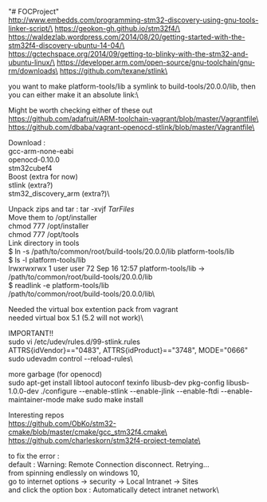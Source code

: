 "# FOCProject" \
http://www.embedds.com/programming-stm32-discovery-using-gnu-tools-linker-script/\
https://geokon-gh.github.io/stm32f4/\
https://waldezlab.wordpress.com/2014/08/20/getting-started-with-the-stm32f4-discovery-ubuntu-14-04/\
https://gctechspace.org/2014/09/getting-to-blinky-with-the-stm32-and-ubuntu-linux/\
https://developer.arm.com/open-source/gnu-toolchain/gnu-rm/downloads\
https://github.com/texane/stlink\

you want to make platform-tools/lib a symlink to build-tools/20.0.0/lib, then you can either make it an absolute link:\

Might be worth checking either of these out\
https://github.com/adafruit/ARM-toolchain-vagrant/blob/master/Vagrantfile\
https://github.com/dbaba/vagrant-openocd-stlink/blob/master/Vagrantfile\



Download : \
gcc-arm-none-eabi\
openocd-0.10.0\
stm32cubef4\
Boost (extra for now)\
stlink (extra?)\
stm32_discovery_arm (extra?)\

Unpack zips and tar : tar -xvjf *TarFiles*\
Move them to /opt/installer\
chmod 777 /opt/installer\
chmod 777 /opt/tools\
Link directory in tools\
$ ln -s /path/to/common/root/build-tools/20.0.0/lib platform-tools/lib\
$ ls -l platform-tools/lib\
lrwxrwxrwx 1 user user 72 Sep 16 12:57 platform-tools/lib -> /path/to/common/root/build-tools/20.0.0/lib\
$ readlink -e platform-tools/lib\
/path/to/common/root/build-tools/20.0.0/lib\

Needed the virtual box extention pack from vagrant\
needed virtual box 5.1 (5.2 will not work)\

IMPORTANT!! \
sudo vi /etc/udev/rules.d/99-stlink.rules\
ATTRS{idVendor}=="0483", ATTRS{idProduct}=="3748", MODE="0666"\
sudo udevadm control --reload-rules\

more garbage (for openocd)\
sudo apt-get install libtool autoconf texinfo libusb-dev pkg-config libusb-1.0.0-dev
./configure --enable-stlink --enable-jlink --enable-ftdi --enable-maintainer-mode
make
sudo make install

Interesting repos\
https://github.com/ObKo/stm32-cmake/blob/master/cmake/gcc_stm32f4.cmake\
https://github.com/charleskorn/stm32f4-project-template\

to fix the error :\
default : Warning: Remote Connection disconnect. Retrying...\
from spinning endlessly on windows 10,\
go to internet options -> security -> Local Intranet -> Sites \
and click the option box : Automatically detect intranet network\
